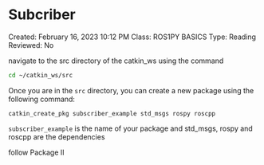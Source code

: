 # Subcriber

Created: February 16, 2023 10:12 PM
Class: ROS1PY BASICS
Type: Reading
Reviewed: No

navigate to the src directory of the catkin_ws using the command

```bash
cd ~/catkin_ws/src

```

Once you are in the `src` directory, you can create a new package using the following command:

```
catkin_create_pkg subscriber_example std_msgs rospy roscpp

```

 `subscriber_example` is the name of your package and std_msgs, rospy and roscpp are the dependencies

follow Package II